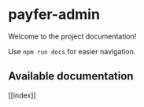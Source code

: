 # payfer-admin

Welcome to the project documentation!

Use `npm run docs` for easier navigation.

## Available documentation

[[index]]

